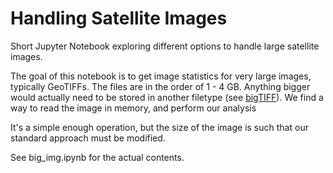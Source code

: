 # Handling Satellite Images
Short Jupyter Notebook exploring different options to handle large satellite images.

The goal of this notebook is to get image statistics for very large images, typically GeoTIFFs. The files are in the order of 1 - 4 GB. Anything bigger would actually need to be stored in another filetype (see [bigTIFF](http://www.simplesystems.org/libtiff/bigtiffpr.html)). We find a way to read the image in memory, and perform our analysis

It's a simple enough operation, but the size of the image is such that our standard approach must be modified.

See big_img.ipynb for the actual contents.
